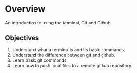 # Overview

An introduction to using the terminal, Git and Github.

## Objectives
1. Understand what a terminal is and its basic commands.
2. Understand the difference between git and github.
3. Learn basic git commands.
4. Learn how to push local files to a remote github repository.